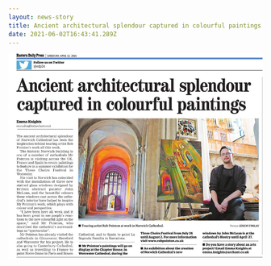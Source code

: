 ```yaml
---
layout: news-story
title: Ancient architectural splendour captured in colourful paintings
date: 2021-06-02T16:43:41.289Z
---
```

![](/assets/img/uploads/12.04.14-edp-rob-pointon-painting-2.jpg)